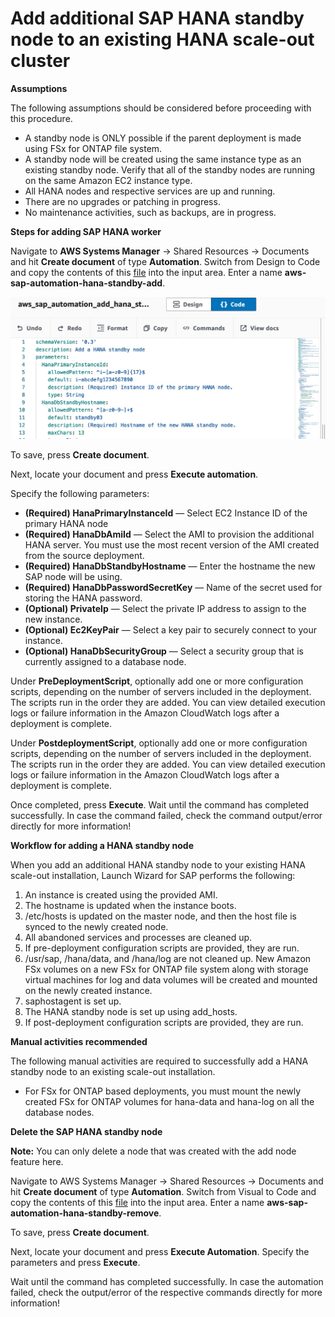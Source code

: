 # Add additional SAP HANA standby node to an existing HANA scale-out cluster

**Assumptions**

The following assumptions should be considered before proceeding with this procedure.

* A standby node is ONLY possible if the parent deployment is made using FSx for ONTAP file system.
* A standby node will be created using the same instance type as an existing standby node. Verify that all of the standby nodes are running on the same Amazon EC2 instance type.
* All HANA nodes and respective services are up and running.
* There are no upgrades or patching in progress.
* No maintenance activities, such as backups, are in progress.

**Steps for adding SAP HANA worker**

Navigate to **AWS Systems Manager** → Shared Resources → Documents and hit **Create document** of type **Automation**. Switch from Design to Code and copy the contents of this [file](hana_standby_add.yml) into the input area. Enter a name **aws-sap-automation-hana-standby-add**.

![ssm1](ssm1.jpg)

To save, press **Create document**.

Next, locate your document and press **Execute automation**.

Specify the following parameters:

   * **(Required) HanaPrimaryInstanceId** — Select EC2 Instance ID of the primary HANA node
   * **(Required) HanaDbAmiId** — Select the AMI to provision the additional HANA server. You must use the most recent version of the AMI created from the source deployment.
   * **(Required) HanaDbStandbyHostname** — Enter the hostname the new SAP node will be using.
   * **(Required) HanaDbPasswordSecretKey** — Name of the secret used for storing the HANA password.
   * **(Optional) PrivateIp** — Select the private IP address to assign to the new instance.
   * **(Optional) Ec2KeyPair** — Select a key pair to securely connect to your instance.
   * **(Optional) HanaDbSecurityGroup** — Select a security group that is currently assigned to a database node.

Under **PreDeploymentScript**, optionally add one or more configuration scripts, depending on the number of servers included in the deployment. The scripts run in the order they are added. You can view detailed execution logs or failure information in the Amazon CloudWatch logs after a deployment is complete.

Under **PostdeploymentScript**, optionally add one or more configuration scripts, depending on the number of servers included in the deployment. The scripts run in the order they are added. You can view detailed execution logs or failure information in the Amazon CloudWatch logs after a deployment is complete.

Once completed, press **Execute**. Wait until the command has completed successfully. In case the command failed, check the command output/error directly for more information!

**Workflow for adding a HANA standby node**

When you add an additional HANA standby node to your existing HANA scale-out installation, Launch Wizard for SAP performs the following:

1. An instance is created using the provided AMI.
2. The hostname is updated when the instance boots.
3. /etc/hosts is updated on the master node, and then the host file is synced to the newly created node.
4. All abandoned services and processes are cleaned up.
5. If pre-deployment configuration scripts are provided, they are run.
6. /usr/sap, /hana/data, and /hana/log are not cleaned up. New Amazon FSx volumes on a new FSx for ONTAP file system along with storage virtual machines for log and data volumes will be created and mounted on the newly created instance.
7. saphostagent is set up.
8. The HANA standby node is set up using add_hosts.
9. If post-deployment configuration scripts are provided, they are run.

**Manual activities recommended**

The following manual activities are required to successfully add a HANA standby node to an existing scale-out installation.

* For FSx for ONTAP based deployments, you must mount the newly created FSx for ONTAP volumes for hana-data and hana-log on all the database nodes.

**Delete the SAP HANA standby node**

**Note:** You can only delete a node that was created with the add node feature here.

Navigate to AWS Systems Manager → Shared Resources → Documents and hit **Create document** of type **Automation**. Switch from Visual to Code and copy the contents of this [file](hana_standby_remove.yml) into the input area. Enter a name **aws-sap-automation-hana-standby-remove**.

To save, press **Create document**.

Next, locate your document and press **Execute Automation**. Specify the parameters and press **Execute**.

Wait until the command has completed successfully. In case the automation failed, check the output/error of the respective commands directly for more information!